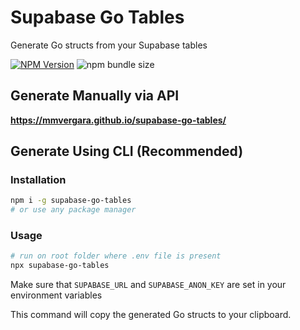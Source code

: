 # Supabase Go Tables

Generate Go structs from your Supabase tables

[![NPM Version](https://img.shields.io/npm/v/supabase-go-tables?logo=npm&labelColor=cb0000&color=black)](https://www.npmjs.com/package/supabase-go-tables)
![npm bundle size](https://img.shields.io/bundlephobia/min/supabase-go-tables?label=BundlePhobia&labelColor=blackn&color=green)

## Generate Manually via API

**https://mmvergara.github.io/supabase-go-tables/**

## Generate Using CLI (Recommended)

### Installation

```bash
npm i -g supabase-go-tables
# or use any package manager
```

### Usage

```bash
# run on root folder where .env file is present
npx supabase-go-tables
```

Make sure that `SUPABASE_URL` and `SUPABASE_ANON_KEY` are set in your environment variables

This command will copy the generated Go structs to your clipboard. 
